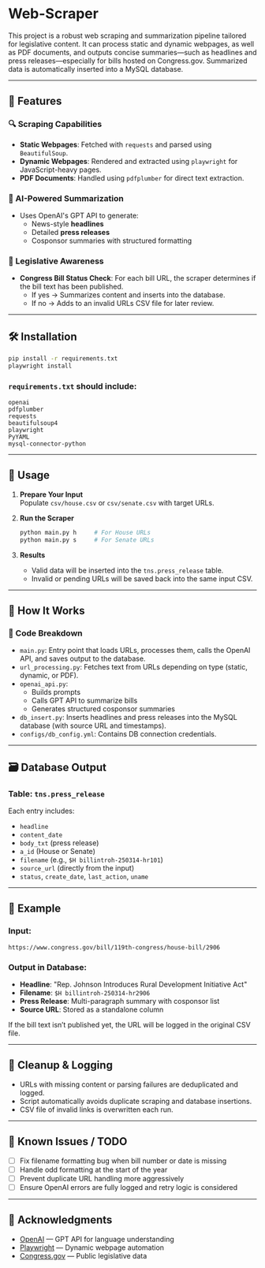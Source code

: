 # Web-Scraper

This project is a robust web scraping and summarization pipeline tailored for legislative content. It can process static and dynamic webpages, as well as PDF documents, and outputs concise summaries—such as headlines and press releases—especially for bills hosted on Congress.gov. Summarized data is automatically inserted into a MySQL database.

---

## 📌 Features

### 🔍 Scraping Capabilities
- **Static Webpages**: Fetched with `requests` and parsed using `BeautifulSoup`.
- **Dynamic Webpages**: Rendered and extracted using `playwright` for JavaScript-heavy pages.
- **PDF Documents**: Handled using `pdfplumber` for direct text extraction.

### 🤖 AI-Powered Summarization
- Uses OpenAI's GPT API to generate:
  - News-style **headlines**
  - Detailed **press releases**
  - Cosponsor summaries with structured formatting

### 🧠 Legislative Awareness
- **Congress Bill Status Check**: For each bill URL, the scraper determines if the bill text has been published.
  - If yes → Summarizes content and inserts into the database.
  - If no → Adds to an invalid URLs CSV file for later review.

---

## 🛠 Installation

```bash
pip install -r requirements.txt
playwright install
```

### `requirements.txt` should include:

```
openai
pdfplumber
requests
beautifulsoup4
playwright
PyYAML
mysql-connector-python
```

---

## 🚀 Usage

1. **Prepare Your Input**  
   Populate `csv/house.csv` or `csv/senate.csv` with target URLs.

2. **Run the Scraper**  
   ```bash
   python main.py h     # For House URLs
   python main.py s     # For Senate URLs
   ```

3. **Results**  
   - Valid data will be inserted into the `tns.press_release` table.
   - Invalid or pending URLs will be saved back into the same input CSV.

---

## 🧬 How It Works

### 🔧 Code Breakdown

- `main.py`: Entry point that loads URLs, processes them, calls the OpenAI API, and saves output to the database.
- `url_processing.py`: Fetches text from URLs depending on type (static, dynamic, or PDF).
- `openai_api.py`: 
  - Builds prompts
  - Calls GPT API to summarize bills
  - Generates structured cosponsor summaries
- `db_insert.py`: Inserts headlines and press releases into the MySQL database (with source URL and timestamps).
- `configs/db_config.yml`: Contains DB connection credentials.

---

## 🗃️ Database Output

### Table: `tns.press_release`

Each entry includes:
- `headline`
- `content_date`
- `body_txt` (press release)
- `a_id` (House or Senate)
- `filename` (e.g., `$H billintroh-250314-hr101`)
- `source_url` (directly from the input)
- `status`, `create_date`, `last_action`, `uname`

---

## 🧪 Example

### Input:
`https://www.congress.gov/bill/119th-congress/house-bill/2906`

### Output in Database:
- **Headline**: "Rep. Johnson Introduces Rural Development Initiative Act"
- **Filename**: `$H billintroh-250314-hr2906`
- **Press Release**: Multi-paragraph summary with cosponsor list
- **Source URL**: Stored as a standalone column

If the bill text isn’t published yet, the URL will be logged in the original CSV file.

---

## 🧼 Cleanup & Logging

- URLs with missing content or parsing failures are deduplicated and logged.
- Script automatically avoids duplicate scraping and database insertions.
- CSV file of invalid links is overwritten each run.

---

## 📝 Known Issues / TODO

- [ ] Fix filename formatting bug when bill number or date is missing
- [ ] Handle odd formatting at the start of the year
- [ ] Prevent duplicate URL handling more aggressively
- [ ] Ensure OpenAI errors are fully logged and retry logic is considered

---

## 🙏 Acknowledgments

- [OpenAI](https://openai.com) — GPT API for language understanding
- [Playwright](https://playwright.dev) — Dynamic webpage automation
- [Congress.gov](https://www.congress.gov) — Public legislative data
